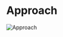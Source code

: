 # Approach

![Approach](https://user-images.githubusercontent.com/50495221/182043376-3b9ff88f-af25-43c1-88ad-0de464d041cf.svg)
